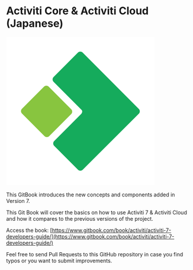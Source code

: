 # Activiti Core & Activiti Cloud (Japanese)

[![Activiti](../.gitbook/assets/acitiviti_icon_fullcolor_github_400x400.png)](https://github.com/Activiti)

This GitBook introduces the new concepts and components added in Version 7.

This Git Book will cover the basics on how to use Activiti 7 & Activiti Cloud and how it compares to the previous versions of the project.

Access the book: [https://www.gitbook.com/book/activiti/activiti-7-developers-guide/](https://www.gitbook.com/book/activiti/activiti-7-developers-guide/)

Feel free to send Pull Requests to this GitHub repository in case you find typos or you want to submit improvements.

